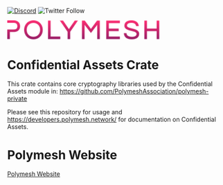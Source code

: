[![Discord](https://img.shields.io/badge/Discord-Join_our_server-blue.svg?style=social&logo=discord)](https://discord.com/invite/ud2deWAnyt) 
![Twitter Follow](https://img.shields.io/twitter/follow/PolymeshNetwork?style=social)

<img src="Polymesh-logo.svg" width="70%" alt="Polymesh"/>

# Confidential Assets Crate

This crate contains core cryptography libraries used by the Confidential Assets module in:
<https://github.com/PolymeshAssociation/polymesh-private>

Please see this repository for usage and <https://developers.polymesh.network/> for documentation on Confidential Assets.

# Polymesh Website

[Polymesh Website](https://polymesh.network)
